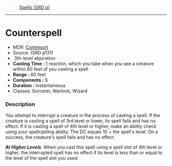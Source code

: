 ﻿> [Spells (SRD p)](srd_spells.md)

---

# Counterspell

- MDR: [Contresort](hd_spells_contresort.md)
- Source: (SRD p131)
-  3th-level abjuration
- **Casting Time :** 1 reaction, which you take when you see a creature within 60 feet of you casting a spell
- **Range :** 60 feet
- **Components :** S
- **Duration :** Instantaneous
- Classes: Sorcerer, Warlock, Wizard

### Description

You attempt to interrupt a creature in the process of casting a spell. If the creature is casting a spell of 3rd level or lower, its spell fails and has no effect. If it is casting a spell of 4th level or higher, make an ability check using your spellcasting ability. The DC equals 10 + the spell's level. On a success, the creature's spell fails and has no effect.

**_At Higher Levels_**. When you cast this spell using a spell slot of 4th level or higher, the interrupted spell has no effect if its level is less than or equal to the level of the spell slot you used.

